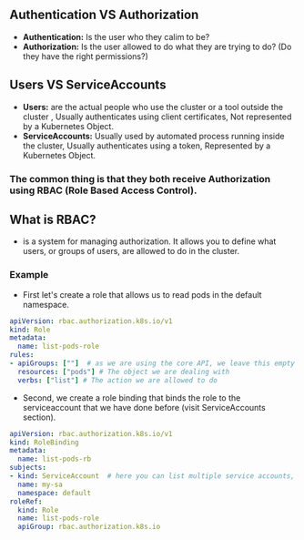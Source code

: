 ## Authentication VS Authorization

- **Authentication:** Is the user who they calim to be?
- **Authorization:** Is the user allowed to do what they are trying to do? (Do they have the right permissions?)

## Users VS ServiceAccounts

- **Users:** are the actual people who use the cluster or a tool outside the cluster , Usually authenticates using client certificates, Not represented by a Kubernetes Object.
- **ServiceAccounts:** Usually used by automated process running inside the cluster, Usually authenticates using a token, Represented by a Kubernetes Object.

### The common thing is that they both receive Authorization using RBAC (Role Based Access Control).

## What is RBAC?

- is a system for managing authorization. It allows you to define what users, or groups of users, are allowed to do in the cluster.

### Example

- First let's create a role that allows us to read pods in the default namespace.

```yaml
apiVersion: rbac.authorization.k8s.io/v1 
kind: Role 
metadata: 
  name: list-pods-role
rules: 
- apiGroups: [""]  # as we are using the core API, we leave this empty
  resources: ["pods"] # The object we are dealing with
  verbs: ["list"] # The action we are allowed to do
```

- Second, we create a role binding that binds the role to the serviceaccount that we have done before (visit ServiceAccounts section).

```yaml
apiVersion: rbac.authorization.k8s.io/v1 
kind: RoleBinding 
metadata: 
  name: list-pods-rb
subjects: 
- kind: ServiceAccount  # here you can list multiple service accounts, users
  name: my-sa 
  namespace: default 
roleRef: 
  kind: Role 
  name: list-pods-role 
  apiGroup: rbac.authorization.k8s.io
```